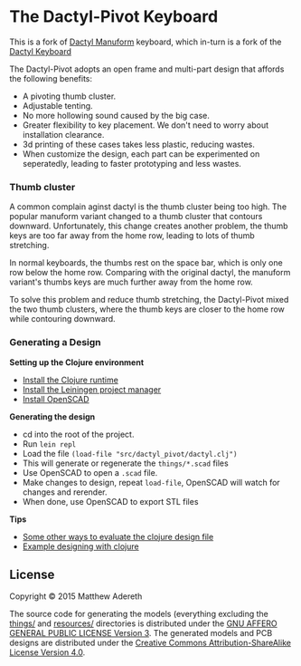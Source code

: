 # The Dactyl-Pivot Keyboard

This is a fork of [Dactyl Manuform](https://github.com/abstracthat/dactyl-manuform) keyboard,
which in-turn is a fork of the [Dactyl Keyboard](https://github.com/adereth/dactyl-keyboard)

The Dactyl-Pivot adopts an open frame and multi-part design that affords the following
benefits:

* A pivoting thumb cluster.
* Adjustable tenting.
* No more hollowing sound caused by the big case.
* Greater flexibility to key placement. We don't need to worry about
installation clearance.
* 3d printing of these cases takes less plastic, reducing wastes.
* When customize the design, each part can be experimented on
seperatedly, leading to faster prototyping and less wastes.  

### Thumb cluster

A common complain aginst dactyl is the thumb cluster being too high. The popular manuform 
variant changed to a thumb cluster that contours downward. Unfortunately, this change
creates another problem, the thumb keys are too far away from the home row, leading to
lots of thumb stretching.

In normal keyboards, the thumbs rest on the space bar, which is only one row below the
home row. Comparing with the original dactyl, the manuform variant's thumbs keys are
much further away from the home row.

To solve this problem and reduce thumb stretching, the Dactyl-Pivot mixed the two
thumb clusters, where the thumb keys are closer to the home row while contouring
downward.

 

### Generating a Design

**Setting up the Clojure environment**
* [Install the Clojure runtime](https://clojure.org)
* [Install the Leiningen project manager](http://leiningen.org/)
* [Install OpenSCAD](http://www.openscad.org/)

**Generating the design**
* cd into the root of the project.
* Run `lein repl`
* Load the file `(load-file "src/dactyl_pivot/dactyl.clj")`
* This will generate or regenerate the `things/*.scad` files
* Use OpenSCAD to open a `.scad` file.
* Make changes to design, repeat `load-file`, OpenSCAD will watch for changes and rerender.
* When done, use OpenSCAD to export STL files

**Tips**
* [Some other ways to evaluate the clojure design file](http://stackoverflow.com/a/28213489)
* [Example designing with clojure](http://adereth.github.io/blog/2014/04/09/3d-printing-with-clojure/)


## License

Copyright © 2015 Matthew Adereth

The source code for generating the models (everything excluding the [things/](things/) and [resources/](resources/) directories is distributed under the [GNU AFFERO GENERAL PUBLIC LICENSE Version 3](LICENSE).  The generated models and PCB designs are distributed under the [Creative Commons Attribution-ShareAlike License Version 4.0](LICENSE-models).
